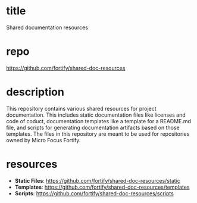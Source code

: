 # title
Shared documentation resources

# repo
https://github.com/fortify/shared-doc-resources

# description
This repository contains various shared resources for project documentation. This includes static documentation files like licenses and code of coduct, documentation templates like a template for a README.md file, and scripts for generating documentation artifacts based on those templates. The files in this repository are meant to be used for repositories owned by Micro Focus Fortify.

# resources
* **Static Files**: https://github.com/fortify/shared-doc-resources/static
* **Templates**: https://github.com/fortify/shared-doc-resources/templates
* **Scripts**: https://github.com/fortify/shared-doc-resources/scripts
